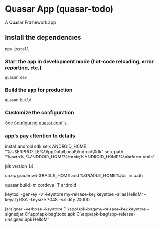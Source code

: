 # Quasar App (quasar-todo)

A Quasar Framework app

## Install the dependencies
```bash
npm install
```

### Start the app in development mode (hot-code reloading, error reporting, etc.)
```bash
quasar dev
```


### Build the app for production
```bash
quasar build
```

### Customize the configuration
See [Configuring quasar.conf.js](https://quasar.dev/quasar-cli/quasar-conf-js).

### app's pay attention to details
install android sdk
setx ANDROID_HOME "%USERPROFILE%\AppData\Local\Android\Sdk"
setx path "%path%;%ANDROID_HOME%\tools;%ANDROID_HOME%\platform-tools"

jdk version 1.8

unzip gradle
set GRADLE_HOME and %GRADLE_HOME%/bin in path

quasar build -m cordova -T android

keytool -genkey -v -keystore my-release-key.keystore -alias HelloMr -keyalg RSA -keysize 2048 -validity 20000

jarsigner -verbose -keystore C:\app\apk-bag\my-release-key.keystore -signedjar C:\app\apk-bag\todo.apk C:\app\apk-bag\app-release-unsigned.apk HelloMr
